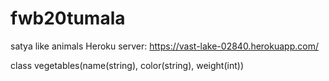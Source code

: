 # fwb20tumala
satya like animals
Heroku server: https://vast-lake-02840.herokuapp.com/

class vegetables(name(string), color(string), weight(int))

